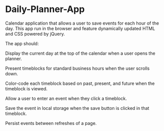 # Daily-Planner-App
Calendar application that allows a user to save events for each hour of the day.
This app run in the browser and feature dynamically updated HTML and CSS powered by jQuery.

The app should:

Display the current day at the top of the calendar when a user opens the planner.

Present timeblocks for standard business hours when the user scrolls down.

Color-code each timeblock based on past, present, and future when the timeblock is viewed.

Allow a user to enter an event when they click a timeblock.

Save the event in local storage when the save button is clicked in that timeblock.

Persist events between refreshes of a page.

